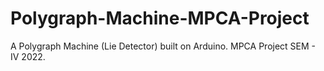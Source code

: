 # Polygraph-Machine-MPCA-Project
A Polygraph Machine (Lie Detector) built on Arduino. MPCA Project SEM - IV 2022.
